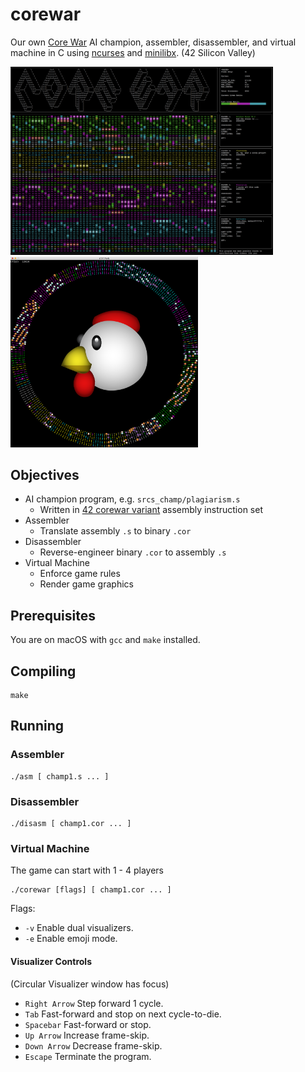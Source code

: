 # corewar
Our own [Core War](https://en.wikipedia.org/wiki/Core_War) AI champion, assembler, disassembler, and virtual machine in C using [ncurses](https://en.wikipedia.org/wiki/Ncurses) and [minilibx](https://github.com/qst0/ft_libgfx). (42 Silicon Valley)

<p float="left">
  <img src="https://github.com/ashih42/corewar/blob/master/Screenshots/ncurses.png" width="420" />
  <img src="https://github.com/ashih42/corewar/blob/master/Screenshots/rainbow_road.png" width="300" />
</p>

## Objectives
* AI champion program, e.g. `srcs_champ/plagiarism.s`
  * Written in [42 corewar variant](https://github.com/ashih42/corewar/blob/master/Requirements/corewar.en.pdf) assembly instruction set
* Assembler
  * Translate assembly `.s` to binary `.cor`
* Disassembler
  * Reverse-engineer binary `.cor` to assembly `.s`
* Virtual Machine
  * Enforce game rules
  * Render game graphics

## Prerequisites

You are on macOS with `gcc` and `make` installed.

## Compiling

```
make
```

## Running

### Assembler

```
./asm [ champ1.s ... ]
```

### Disassembler

```
./disasm [ champ1.cor ... ]
```

### Virtual Machine

The game can start with 1 - 4 players

```
./corewar [flags] [ champ1.cor ... ]
```
Flags:
* `-v` Enable dual visualizers.
* `-e` Enable emoji mode.

#### Visualizer Controls

(Circular Visualizer window has focus)
* `Right Arrow` Step forward 1 cycle.
* `Tab` Fast-forward and stop on next cycle-to-die.
* `Spacebar` Fast-forward or stop.
* `Up Arrow` Increase frame-skip.
* `Down Arrow` Decrease frame-skip.
* `Escape` Terminate the program.
